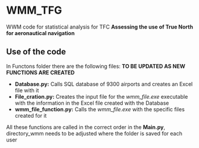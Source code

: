 
# WMM_TFG
WWM code for statistical analysis for TFC **Assessing the use of True North for aeronautical navigation**

## Use of the code

In Functons folder there are the following files: **TO BE UPDATED AS NEW FUNCTIONS ARE CREATED**
* **Database.py:** Calls SQL database of 9300 airports and creates an Excel file with it
* **File_cration.py:** Creates the input file for the *wmm_file.exe* executable with the information in the Excel file created with the Database
* **wmm_file_function.py:** Calls the *wmm_file.exe* with the specific files created for it

All these functions are called in the correct order in the **Main.py**, directory_wmm needs to be adjusted where the folder is saved for each user
